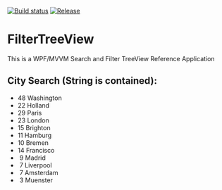 [![Build status](https://ci.appveyor.com/api/projects/status/u762r32aupstrsph?svg=true)](https://ci.appveyor.com/project/Dirkster99/filtertreeview) [![Release](https://img.shields.io/github/release/Dirkster99/FilterTreeView.svg)](https://github.com/Dirkster99/FilterTreeView/releases/latest)

# FilterTreeView
This is a WPF/MVVM Search and Filter TreeView Reference Application

## City Search (String is contained):

* 48 Washington
* 22 Holland
* 29 Paris
* 23 London
* 15 Brighton
* 11 Hamburg
* 10 Bremen
* 14 Francisco
* &nbsp;9 Madrid
* &nbsp;7 Liverpool
* &nbsp;7 Amsterdam
* &nbsp;3 Muenster
